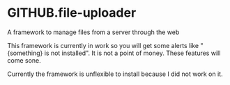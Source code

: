 # GITHUB.file-uploader
A framework to manage files from a server through the web

This framework is currently in work so you will get some alerts like "{something} is not installed".
It is not a point of money. These features will come sone.

Currently the framework is unflexible to install because I did not work on it.
